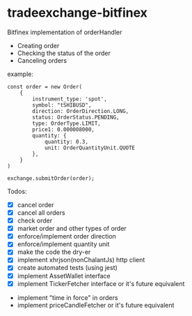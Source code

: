 # tradeexchange-bitfinex

Bitfinex implementation of orderHandler

 * Creating order
 * Checking the status of the order
 * Canceling orders

example:
```
const order = new Order(
    {
        instrument_type: 'spot',
        symbol: "tSHIBUSD",
        direction: OrderDirection.LONG,
        status: OrderStatus.PENDING,
        type: OrderType.LIMIT,
        price1: 0.000008000,
        quantity: {
            quantity: 0.3,
            unit: OrderQuantityUnit.QUOTE
        },
    }
)

exchange.submitOrder(order);
```


Todos:
 * [x] cancel order
 * [x] cancel all orders
 * [x] check order
 * [x] market order and other types of order
 * [x] enforce/implement order direction
 * [x] enforce/implement quantity unit
 * [x] make the code the dry-er
 * [x] implement xhrjson(nonChalantJs) http client
 * [x] create automated tests (using jest)
 * [x] implement AssetWallet interface
 * [x] implement TickerFetcher interface or it's future equivalent
 * implement "time in force" in orders
 * implement priceCandleFetcher or it's future equivalent